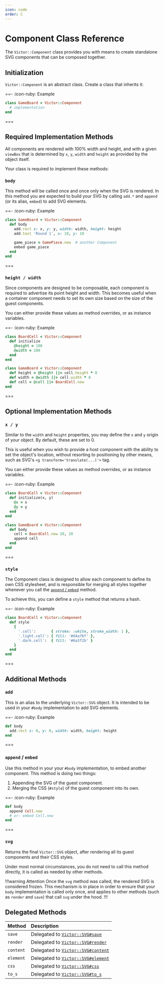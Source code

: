 ```yaml
---
icon: code
order: C
---
```


# Component Class Reference

The `Victor::Component` class provides you with means to create standalone SVG
components that can be composed together.

## Initialization

`Victor::Component` is an abstract class. Create a class that inherits it:

==- :icon-ruby: Example
```ruby
class GameBoard < Victor::Component
  # implementation
end
```
===

## Required Implementation Methods

All components are rendered with 100% width and height, and with a given
`viewBox` that is determined by `x`, `y`, `width` and `height` as provided
by the object itself.

Your class is required to implement these methods:

### `body`

This method will be called once and once only when the SVG is rendered. In
this method you are expected to build your SVG by calling `add.*` and
`append` (or its alias, `embed`) to add SVG elements.

==- :icon-ruby: Example
```ruby
class GameBoard < Victor::Component
  def body
    add.rect x: x, y: y, width: width, height: height
    add.text 'Round 1', x: 10, y: 10
    
    game_piece = GamePiece.new  # another Component
    embed game_piece
  end
end
```
===

### `height / width`

Since components are designed to be composable, each component is required
to advertise its point height and width. This becomes useful when a container
component needs to set its own size based on the size of the guest components.

You can either provide these values as method overrides, or as instance
variables.

==- :icon-ruby: Example
```ruby
class BoardCell < Victor::Component
  def initialize
    @height = 100
    @width = 100
  end
end

class GameBoard < Victor::Component
  def height = @height ||= cell.height * 8
  def width = @width ||= cell.width * 8
  def cell = @cell ||= BoardCell.new
end
```
===

## Optional Implementation Methods

### `x / y`

Similar to the `width` and `height` properties, you may define the `x` and `y`
origin of your object. By default, these are set to 0.

This is useful when you wish to provide a host component with the ability to
set the object's location, without resorting to positioning by other means,
such as SVG's `<g transform='translate(...)'>` tag.

You can either provide these values as method overrides, or as instance
variables.

==- :icon-ruby: Example
```ruby
class BoardCell < Victor::Component
  def initialize(x, y)
    @x = x
    @y = y
  end
end

class GameBoard < Victor::Component
  def body
    cell = BoardCell.new 20, 20
    append cell
  end
end
```
===


### `style`

The Component class is designed to allow each component to define its own CSS
stylesheet, and is responsible for merging all styles together whenever you 
call the [`append` / `embed`](#append--embed) method.

To achieve this, you can define a `style` method that returns a hash.

==- :icon-ruby: Example
```ruby
class BoardCell < Victor::Component
  def style
    {
      '.cell':       { stroke: :white, stroke_width: 1 },
      '.light.cell': { fill: '#d4a76f' },
      '.dark.cell':  { fill: '#6a3f2b' }
    }
  end
end
```
===



## Additional Methods

### `add`

This is an alias to the underlying `Victor::SVG` object. It is intended to be
used in your `#body` implementation to add SVG elements.

==- :icon-ruby: Example
```ruby
def body
  add.rect x: 0, y: 0, width: width, height: height
end
```
===

### `append` / `embed`

Use this method in your your `#body` implementation, to embed another
component. This method is doing two things:

1. Appending the SVG of the guest component.
2. Merging the CSS (`#style`) of the guest component into its own.

==- :icon-ruby: Example
```ruby
def body
  append Cell.new
  # or: embed Cell.new
end
```
===

### `svg`

Returns the final `Victor::SVG` object, after rendering all its guest
components and their CSS styles.

Under most normal circumstances, you do not need to call this method directly,
it is called as needed by other methods.

!!!warning Attention
Once the `svg` method was called, the rendered SVG is considered frozen. This
mechanism is in place in order to ensure that your `body` implementation is
called only once, and applies to other methods (such as `render` and `save`)
that call `svg` under the hood.
!!!


## Delegated Methods

| Method    | Description                                       |
|:----------|:--------------------------------------------------|
| `save`    | Delegated to [`Victor::SVG#save`](svg#save)       |
| `render`  | Delegated to [`Victor::SVG#render`](svg#render)   |
| `content` | Delegated to [`Victor::SVG#content`](svg#content) |
| `element` | Delegated to [`Victor::SVG#element`](svg#element) |
| `css`     | Delegated to [`Victor::SVG#css`](svg#css)         |
| `to_s`    | Delegated to [`Victor::SVG#to_s`](svg#to_s)       |
